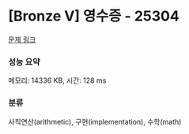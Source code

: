 # [Bronze V] 영수증 - 25304 

[문제 링크](https://www.acmicpc.net/problem/25304) 

### 성능 요약

메모리: 14336 KB, 시간: 128 ms

### 분류

사칙연산(arithmetic), 구현(implementation), 수학(math)

